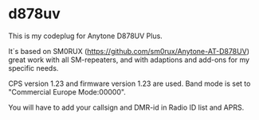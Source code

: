 # d878uv
This is my codeplug for Anytone D878UV Plus.

It´s based on SM0RUX (https://github.com/sm0rux/Anytone-AT-D878UV) great work with all SM-repeaters, and with adaptions and add-ons for my specific needs.

CPS version 1.23 and firmware version 1.23 are used.
Band mode is set to "Commercial Europe Mode:00000".

You will have to add your callsign and DMR-id in Radio ID list and APRS.
